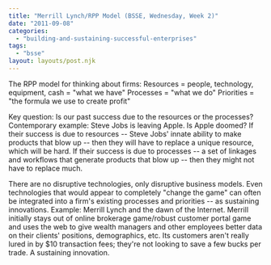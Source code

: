 ```yaml
---
title: "Merrill Lynch/RPP Model (BSSE, Wednesday, Week 2)"
date: "2011-09-08"
categories: 
  - "building-and-sustaining-successful-enterprises"
tags: 
  - "bsse"
layout: layouts/post.njk
---
```


The RPP model for thinking about firms: Resources = people, technology, equipment, cash = "what we have" Processes = "what we do" Priorities = "the formula we use to create profit"

Key question: Is our past success due to the resources or the processes? Contemporary example: Steve Jobs is leaving Apple. Is Apple doomed? If their success is due to resources -- Steve Jobs' innate ability to make products that blow up -- then they will have to replace a unique resource, which will be hard. If their success is due to processes -- a set of linkages and workflows that generate products that blow up -- then they might not have to replace much.

There are no disruptive technologies, only disruptive business models. Even technologies that would appear to completely "change the game" can often be integrated into a firm's existing processes and priorities -- as sustaining innovations. Example: Merrill Lynch and the dawn of the Internet. Merrill initially stays out of online brokerage game/robust customer portal game and uses the web to give wealth managers and other employees better data on their clients' positions, demographics, etc. Its customers aren't really lured in by $10 transaction fees; they're not looking to save a few bucks per trade. A sustaining innovation.
